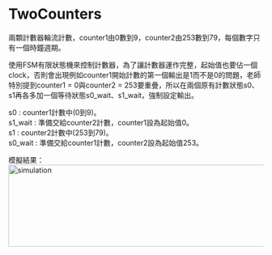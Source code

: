 # TwoCounters
兩顆計數器輪流計數，counter1由0數到9，counter2由253數到79，每個數字只有一個時鐘週期。

使用FSM有限狀態機來控制計數器，為了讓計數器運作完整，起始值也要佔一個clock，否則會出現例如counter1開始計數的第一個輸出是1而不是0的問題，老師特別提到counter1 = 0與counter2 = 253要重疊，所以在兩個原有計數狀態s0、s1再各多加一個等待狀態s0_wait、s1_wait，強制設定輸出。  
  
s0 : counter1計數中(0到9)。  
s1_wait : 準備交給counter2計數，counter1設為起始值0。  
s1 : counter2計數中(253到79)。  
s0_wait : 準備交給counter1計數，counter2設為起始值253。  

模擬結果：  
<img width="1209" height="162" alt="simulation" src="https://github.com/user-attachments/assets/bdda5f89-f51b-4205-b19f-bd31e1e5cf36" />
